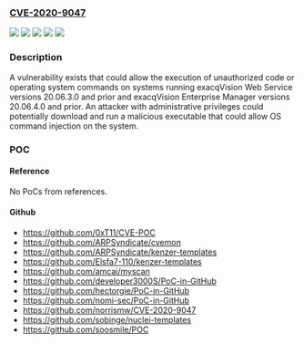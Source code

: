 ### [CVE-2020-9047](https://cve.mitre.org/cgi-bin/cvename.cgi?name=CVE-2020-9047)
![](https://img.shields.io/static/v1?label=Product&message=exacqVision%20Enterprise%20Manager%20versions%2020.03.3.0%20and%20prior&color=blue)
![](https://img.shields.io/static/v1?label=Product&message=exacqVision%20Web%20Service%20versions%2020.03.2.0%20and%20prior&color=blue)
![](https://img.shields.io/static/v1?label=Version&message=%3C%3D%2020.03.2.0%20&color=brighgreen)
![](https://img.shields.io/static/v1?label=Version&message=%3C%3D%2020.03.3.0%20&color=brighgreen)
![](https://img.shields.io/static/v1?label=Vulnerability&message=CWE-347%3A%20Improper%20Verification%20of%20Cryptographic%20Signature&color=brighgreen)

### Description

A vulnerability exists that could allow the execution of unauthorized code or operating system commands on systems running exacqVision Web Service versions 20.06.3.0 and prior and exacqVision Enterprise Manager versions 20.06.4.0 and prior. An attacker with administrative privileges could potentially download and run a malicious executable that could allow OS command injection on the system.

### POC

#### Reference
No PoCs from references.

#### Github
- https://github.com/0xT11/CVE-POC
- https://github.com/ARPSyndicate/cvemon
- https://github.com/ARPSyndicate/kenzer-templates
- https://github.com/Elsfa7-110/kenzer-templates
- https://github.com/amcai/myscan
- https://github.com/developer3000S/PoC-in-GitHub
- https://github.com/hectorgie/PoC-in-GitHub
- https://github.com/nomi-sec/PoC-in-GitHub
- https://github.com/norrismw/CVE-2020-9047
- https://github.com/sobinge/nuclei-templates
- https://github.com/soosmile/POC

